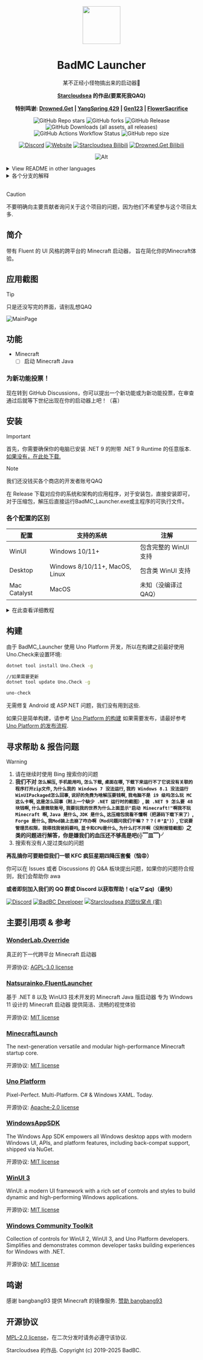 <div align="center">

<img Height="100" Width="100" src="https://github.com/BadBC-Studio/BadMC_Launcher/blob/Release/BadMC_Launcher/Assets/Icons/appicon_full.png"/>

# BadMC Launcher

某不正经小怪物搞出来的启动器🤪

**[Starcloudsea](https://github.com/Starcloudsea) 的作品(要累死我QAQ)**

**特别鸣谢:
[Drowned.Get](https://github.com/DrownedGet) |
[YangSpring 429](https://github.com/YangSpring429) |
[Gen123](https://github.com/geenh) |
[FlowerSacrifice](https://github.com/FlowerSacrifice)**

![GitHub Repo stars](https://img.shields.io/github/stars/BadBC-Studio/BadMC_Launcher?style=for-the-badge&logo=github&logoColor=0077FF&labelColor=F3F3F3&color=0077ff)
![GitHub forks](https://img.shields.io/github/forks/BadBC-Studio/BadMC_Launcher?style=for-the-badge&logo=github&logoColor=0077FF&labelColor=F3F3F3&color=0077FF)
![GitHub Release](https://img.shields.io/github/v/release/BadBC-Studio/BadMC_Launcher?include_prereleases&sort=date&display_name=release&style=for-the-badge&logo=github&logoColor=0077FF&labelColor=f3f3f3&color=0077ff)
![GitHub Downloads (all assets, all releases)](https://img.shields.io/github/downloads/BadBC-Studio/BadMC_Launcher/total?style=for-the-badge&logo=github&logoColor=0077FF&labelColor=F3F3F3&color=0077FF)
![GitHub Actions Workflow Status](https://img.shields.io/github/actions/workflow/status/BadBC-Studio/BadMC-Launcher/ci.yml?branch=Release&style=for-the-badge&logo=github&logoColor=0077FF&labelColor=F3F3F3&color=0077FF)
![GitHub repo size](https://img.shields.io/github/repo-size/BadBC-Studio/BadMC_Launcher?style=for-the-badge&logo=github&logoColor=0077FF&labelColor=F3F3F3&color=0077FF)

[![Discord](https://img.shields.io/discord/1025379148304240690?style=for-the-badge&logo=discord&logoColor=FF0000&label=Discord&labelColor=F3F3F3&color=FF0000&link=https%3A%2F%2Fdiscord.gg%2FjfZPPpC3Av)](https://discord.gg/jfZPPpC3Av)
[![Website](https://img.shields.io/website?url=https%3A%2F%2FBadBC-Studio.github.io%2FBadMC_Launcher&style=for-the-badge&logo=Vite&logoColor=FF0000&label=Pages&labelColor=F3F3F3&color=FF0000&link=https%3A%2F%2FBadBC-Studio.github.io%2FBadMC_Launcher)](https://badbc-studio.github.io/BadMC_Launcher)
[![Starcloudsea Bilibili](https://img.shields.io/badge/Bilibili-Starcloudsea-FF0000?style=for-the-badge&logo=bilibili&logoColor=FF0000&labelColor=F3F3F3&link=https%3A%2F%2Fspace.bilibili.com%2F2123349162)](https://space.bilibili.com/2123349162)
[![Drowned.Get Bilibili](https://img.shields.io/badge/Bilibili-Drowned.Get-FF0000?style=for-the-badge&logo=bilibili&logoColor=FF0000&labelColor=F3F3F3&link=https%3A%2F%2Fspace.bilibili.com%2F527675045)](https://space.bilibili.com/527675045)

![Alt](https://repobeats.axiom.co/api/embed/0b7fadbd7ecc0d0650374fded18845b77630e3a1.svg "Repobeats analytics image")
</div>

<details>
<summary> View README in other languages </summary>
<br/>

[**English**](https://github.com/BadBC-Studio/BadMC_Launcher/blob/Release/docs/README_enUS.md)

> Want to contribute more languages? Please try opening a new pull request.
<br/>
</details>

<details>
<summary> 各个分支的解释 </summary>
<br/>

### Release 分支

这个分支的内容用于正式版本，它接收的更新最稳定，也最晚收到更新。

但是根据Starcloudsea的更新速度来看你可能需要等待一个世纪才能等到一个更新(。・・。)（不是）

### Preview 分支

更新较快的分支.

Drowned 分支的测试员（指每个更新分支在Drowned分支的启动器和 Drowned.Get~~（我被绑#……@&*！）~~ ）共同努力后发现这玩意也看不出什么 Bug 了之后直接通过 pr（不是那个 Pr！）直接变基到 Preview 分支的更新

由于更新较慢，所以在分支有更新时将编译一个新版本并发布到Release。

这个分支较为稳定，所以如果你想体验一下新功能，你可以试试这个（

### Drowned 分支

更新最快的分支.

为啥啥更新这么快？

因为溺尸不睡觉于是Starcloudsea就把Drowned.Get绑架过来当免费劳动力了（Drowned.et: w@！#@&（*/#……*&......）

在有一个新功能后Backup会打开一个拉取请求，这个拉取请求将把这个新功能变基到Drowne分支，GitHub将每周三检查提交，在发现新提交后将编译一个版本到Release.

### Backup 分支

讲个笑话，Starcloudsea 曾经用 Git 成功删除了它的整个解决方案......

所以这是它长的记性o(TヘTo) Backup分支的内容不会在Release出现，因为这个分支是为防止解决方案丢失而做的备份，可能能用，可能不能用（

没错，这个才是最最最新的分支！

但是你千万别把它在正式环境用啊Σ(っ °Д °;)っ 不过你可以在这个分支的提交记录中看见一堆 Starcloudsea 发癫发的东西（

<br/>
</details>
<br/>

> [!CAUTION]
> 不要明确向主要贡献者询问关于这个项目的问题，因为他们不希望参与这个项目太多.

## 简介

带有 Fluent 的 UI 风格的跨平台的 Minecraft 启动器，
旨在简化你的Minecraft体验。

## 应用截图
> [!TIP]
> 只是还没写完的界面，请别乱想QAQ

![MainPage](https://github.com/BadBC-Studio/BadMC_Launcher/blob/Release/docs/assets/BadMC_Launcher_MainPage.png)

## 功能
- Minecraft
  - [ ] 启动 Minecraft Java

### 为新功能投票！

现在转到 GitHub Discussions，你可以提出一个新功能或为新功能投票，在审查通过后就等下世纪出现在你的启动器上吧！（喜）

## 安装

> [!IMPORTANT]
> 首先，你需要确保你的电脑已安装 .NET 9 的附带 .NET 9 Runtime 的任意版本.
> [如果没有，在此处下载.](https://dotnet.microsoft.com/zh-cn/download/dotnet/9.0)

> [!NOTE]
> 我们还没钱买各个商店的开发者账号QAQ

在 Release 下载对应你的系统和架构的应用程序，对于安装包，直接安装即可，对于压缩包，解压后直接运行BadMC_Launcher.exe或主程序的可执行文件。

### 各个配置的区别

| 配置         | 支持的系统                     | 注解                  |
|--------------|--------------------------------|-----------------------|
| WinUI        | Windows 10/11+                 | 包含完整的 WinUI 支持 |
| Desktop      | Windows 8/10/11+, MacOS, Linux | 包含类 WinUI 支持     |
| Mac Catalyst | MacOS                          | 未知（没编译过QAQ）   |

<details>
<summary> 在此查看详细教程 </summary>
<br/>

### Windows

> 适用范围
>
> WinUI: Windows 10/11+
>
> Desktop: Windows 8/10/11+
>
> Arm64, x64, x86

安装包: `BadMC_Launcher.\<你的系统架构\>-WinUIPackaged.msix` `BadMC_Launcher.\<你的系统架构\>-DesktopWindows.exe`
下载后直接直接运行程序即可进入安装流程。

压缩包: `BadMC_Launcher.\<你的系统架构\>-WinUIUnpackaged.zip` `BadMC_Launcher.\<你的系统架构\>-DesktopWindows.zip`
下载后解压然后运行BadMC_Launcher.exe.（**这不是安装程序！**）

### macOS

> 适用范围
>
> 所有支持 .NET 9 和 Mac Catalyst 的 macOS（macOS 10.15+）
>
> Arm64, x64, x86

安装包: `BadMC_Launcher.\<你的系统架构\>-DesktopMacOS.dmg` `BadMC_Launcher.\<你的系统架构\>-MacCatalyst.pkg`
下载后直接直接运行程序即可进入安装流程.

压缩包: `BadMC_Launcher.\<你的系统架构\>-DesktopMacOS.zip` `BadMC_Launcher.\<你的系统架构\>-MacCatalyst.zip`
下载后解压然后运行BadMC_Launcher.app.（**这不是安装程序！**）

> [!IMPORTANT]
> 如果无法安装，请在终端运行这行命令.
> ```bash
> sudo spctl  --master-disable
> ```
> 然后打开`系统偏好设置 \> 隐私与安全性 \> 安全性`，点击`任何来源`.
> 这将允许MacOS从任何来源安装软件，你可以在设置将其关闭.
>
> 如果依然无法安装，请尝试在终端运行这行命令.
> ```bash
> sudo xattr -rd com.apple.quarantine \<你的dmg文件的路径，你可以直接将dmg文件拖到这里.\>
> ```
> 运行这些命令可能会要求你输入管理员密码已验证身份，不过注意，在你输入密码时，终端不会显示你的输入.

### Linux

> 适用范围
>
> 所有支持 .NET 9 的 Linux
>
> Arm64, x64, x86

安装包: `BadMC_Launcher.\<你的系统架构\>-DesktopLinux.snap`
下载后定位到安装包所在位置，使用snap安装BadMC_Launcher.
```bash
sudo snap install BadMC_Launcher.\<你的系统架构\>-DesktopLinux.snap --dangerous --classic
```

Snap应用商店:
直接在命令行输入这段命令以安装BadMC Launcher.
```bash
sudo snap install BadMC_Launcher
```

<br/>
</details>

## 构建

由于 BadMC_Launcher 使用 Uno Platform 开发，所以在构建之前最好使用Uno.Check来设置环境:

```bash
dotnet tool install Uno.Check -g

//如果需要更新
dotnet tool update Uno.Check -g

uno-check
```
无需修复 Android 或 ASP.NET 问题，我们没有用到这些.

如果只是简单构建，请参考 [Uno Platform 的构建](https://platform.uno/docs/articles/uno-development/building-uno-ui.html)
如果需要发布，请最好参考 [Uno Platform 的发布流程](https://platform.uno/docs/articles/uno-publishing-overview.html).

## 寻求帮助 & 报告问题

> [!WARNING]
> 1. 请在继续时使用 Bing 搜索你的问题
> 2. **我们不对 `怎么解压`, `手机能用吗`, `怎么下载`, `桌面在哪`, `下载下来运行不了它说没有关联的程序打开zip文件`, `为什么我的 Windows 7 没法运行`, `我的 Windows 8.1 没法运行WinUIPackaged怎么回事`, `说好的免费为啥解压要钱啊`, `我电脑不是 i9 级吗怎么玩 MC 这么卡啊`, `这是怎么回事（附上一个缺少 .NET 运行时的截图）`, `装 .NET 9 怎么要 48 块钱啊`, `什么是微软账号`, `我要玩我的世界为什么上面显示"启动 Minecraft!"啊我不玩 Minecraft 啊`, `Java 是什么`, `JDK 是什么`, `这压缩包我看不懂啊（把源码下载下来了）`, `Forge 是什么`, `我Mod装上去崩了咋办啊（Mod问题问我们干嘛？？？(＃°Д°)）`, `它说要管理员权限，我得找我爸妈要吗`, `显卡和CPU是什么`, `为什么打不开啊（没附报错截图）`之类的问题进行解答，你是嫌我们的血压还不够高是吧(╬▔皿▔)╯**
> 4. 搜索有没有人提过类似的问题
>
> **再乱搞你可要赔偿我们一顿 KFC 疯狂星期四降压套餐（恼😡）**

你可以在 Issues 或者 Discussions 的 Q&A 板块提出问题，如果你的问题符合规则，我们会帮助你 awa

**或者即刻加入我们的 QQ 群或 Discord 以获取帮助！q(≧▽≦q)（最快）**

[![Discord](https://img.shields.io/discord/1025379148304240690?style=for-the-badge&logo=discord&logoColor=0077FF&label=Discord&labelColor=F3F3F3&color=0077FF&link=https%3A%2F%2Fdiscord.gg%2FjfZPPpC3Av)](https://discord.gg/jfZPPpC3Av)
[![BadBC Developer](https://img.shields.io/badge/BadBC%20Developer-%E7%94%B3%E8%AF%B7%20BadBC%20Developer%20%E6%88%90%E5%91%98-0077FF?style=for-the-badge&labelColor=F3F3F3&link=https%3A%2F%2Fforms.office.com%2Fr%2Fmp5madSnHi)](https://forms.office.com/r/mp5madSnHi)
[![Starcloudsea 的团伙窝点 (雾)](https://img.shields.io/badge/Starcloudsea%20%E7%9A%84%E5%9B%A2%E4%BC%99%E7%AA%9D%E7%82%B9%20(%E9%9B%BE)-631610017-0077FF?style=for-the-badge&labelColor=F3F3F3&link=https%3A%2F%2Fqm.qq.com%2Fq%2FtLesvcJCa4)](https://qm.qq.com/q/tLesvcJCa4)

## 主要引用项 & 参考

### [WonderLab.Override](https://github.com/Bless-Studio/WonderLab.Override)

真正的下一代跨平台 Minecraft 启动器

开源协议: [AGPL-3.0 license](https://github.com/Bless-Studio/WonderLab.Override/blob/master/LICENSE)

### [Natsurainko.FluentLauncher](https://github.com/Xcube-Studio/Natsurainko.FluentLauncher)

基于 .NET 8 以及 WinUI3 技术开发的 Minecraft Java 版启动器
专为 Windows 11 设计的 Minecraft 启动器
提供简洁、流畅的视觉体验

开源协议: [MIT license](https://github.com/Xcube-Studio/Natsurainko.FluentLauncher/blob/main/LICENSE)

### [MinecraftLaunch](https://github.com/Bless-Studio/MinecraftLaunch)

The next-generation versatile and modular high-performance Minecraft startup core.

开源协议: [MIT license](https://github.com/Bless-Studio/MinecraftLaunch/blob/4.0.x/LICENSE)

### [Uno Platform](https://github.com/unoplatform/uno)

Pixel-Perfect. Multi-Platform. C# & Windows XAML. Today.

开源协议: [Apache-2.0 license](https://github.com/unoplatform/uno/blob/master/License.md)

### [WindowsAppSDK](https://github.com/microsoft/WindowsAppSDK)

The Windows App SDK empowers all Windows desktop apps with modern Windows UI, APIs, and platform features, including back-compat support, shipped via NuGet.

开源协议: [MIT license](https://github.com/microsoft/WindowsAppSDK/blob/main/LICENSE)

### [WinUI 3](https://github.com/microsoft/microsoft-ui-xaml)

WinUI: a modern UI framework with a rich set of controls and styles to build dynamic and high-performing Windows applications.

开源协议: [MIT license](https://github.com/microsoft/microsoft-ui-xaml/blob/main/LICENSE)

### [Windows Community Toolkit](https://github.com/CommunityToolkit/Windows)

Collection of controls for WinUI 2, WinUI 3, and Uno Platform developers. Simplifies and demonstrates common developer tasks building experiences for Windows with .NET.

开源协议: [MIT license](https://github.com/CommunityToolkit/Windows/blob/main/License.md)

## 鸣谢

感谢 bangbang93 提供 Minecraft 的镜像服务.
[赞助 bangbang93](https://afdian.net/@bangbang93)

## 开源协议
[MPL-2.0 license](https://github.com/BadBC-Studio/BadMC_Launcher/blob/Release/LICENSE)，在二次分发时请务必遵守该协议.

Starcloudsea 的作品.
Copyright (c) 2019-2025 BadBC.
